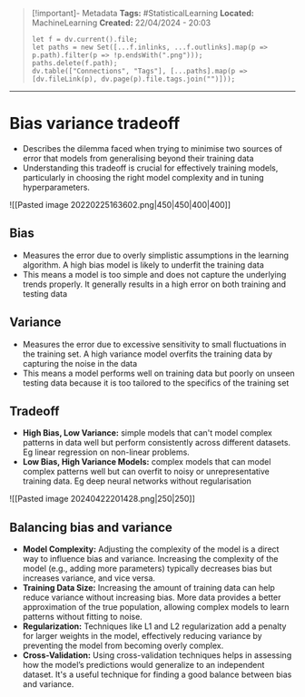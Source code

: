 > [!important]- Metadata
> **Tags:** #StatisticalLearning 
> **Located:** MachineLearning
> **Created:** 22/04/2024 - 20:03
> ```dataviewjs
> let f = dv.current().file;
> let paths = new Set([...f.inlinks, ...f.outlinks].map(p => p.path).filter(p => !p.endsWith(".png")));
> paths.delete(f.path);
> dv.table(["Connections", "Tags"], [...paths].map(p => [dv.fileLink(p), dv.page(p).file.tags.join("")]));
> ```

___
# Bias variance tradeoff
- Describes the dilemma faced when trying to minimise two sources of error that models from generalising beyond their training data
- Understanding this tradeoff is crucial for effectively training models, particularly in choosing the right model complexity and in tuning hyperparameters.


![[Pasted image 20220225163602.png|450|450|400|400]]

## Bias
- Measures the error due to overly simplistic assumptions in the learning algorithm. A high bias model is likely to underfit the training data
- This means a model is too simple and does not capture the underlying trends properly. It generally results in a high error on both training and testing data

## Variance
- Measures the error due to excessive sensitivity to small fluctuations in the training set. A high variance model overfits the training data by capturing the noise in the data
- This means a model performs well on training data but poorly on unseen testing data because it is too tailored to the specifics of the training set


## Tradeoff
- **High Bias, Low Variance:** simple models that can't model complex patterns in data well but perform consistently across different datasets. Eg linear regression on non-linear problems.
- **Low Bias, High Variance Models:** complex models that can model complex patterns well but can overfit to noisy or unrepresentative training data. Eg deep neural networks without regularisation 



![[Pasted image 20240422201428.png|250|250]]
## Balancing bias and variance
- **Model Complexity:** Adjusting the complexity of the model is a direct way to influence bias and variance. Increasing the complexity of the model (e.g., adding more parameters) typically decreases bias but increases variance, and vice versa.
- **Training Data Size:** Increasing the amount of training data can help reduce variance without increasing bias. More data provides a better approximation of the true population, allowing complex models to learn patterns without fitting to noise.
- **Regularization:** Techniques like L1 and L2 regularization add a penalty for larger weights in the model, effectively reducing variance by preventing the model from becoming overly complex.
- **Cross-Validation:** Using cross-validation techniques helps in assessing how the model’s predictions would generalize to an independent dataset. It's a useful technique for finding a good balance between bias and variance.

